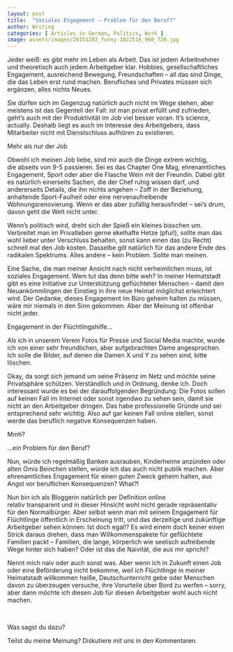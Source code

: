 ```yaml
---
layout: post
title:  "Soziales Engagement – Problem für den Beruf?"
author: Writing
categories: [ Articles in German, Politics, Work ]
image: assets/images/20151202_funny-1022516_960_720.jpg
---
```



Jeder weiß: es gibt mehr im Leben als Arbeit. Das ist jedem Arbeitnehmer und theoretisch auch jedem Arbeitgeber klar. Hobbies, gesellschaftliches Engagement, ausreichend Bewegung, Freundschaften – all das sind Dinge, die das Leben erst rund machen. Berufliches und Privates müssen sich ergänzen, alles nichts Neues.

Sie dürfen sich im Gegenzug natürlich auch nicht im Wege stehen, aber meistens ist das Gegenteil der Fall: ist man privat erfüllt und zufrieden, geht’s auch mit der Produktivität im Job viel besser voran. It’s science, actually. Deshalb liegt es auch im Interesse des Arbeitgebers, dass Mitarbeiter nicht mit Dienstschluss aufhören zu existieren.

Mehr als nur der Job

Obwohl ich meinen Job liebe, sind mir auch die Dinge extrem wichtig, die abseits von 9-5 passieren. Sei es das Chapter One Mag, ehrenamtliches Engagement, Sport oder aber die Flasche Wein mit der Freundin. Dabei gibt es natürlich einerseits Sachen, die der Chef ruhig wissen darf, und andererseits Details, die ihn nichts angehen – Zoff in der Beziehung, anhaltende Sport-Faulheit oder eine nervenaufreibende Wohnungsrenovierung. Wenn er das aber zufällig herausfindet – sei’s drum, davon geht die Welt nicht unter.

Wenn’s politisch wird, dreht sich der Spieß ein kleines bisschen um. Verbreitet man im Privatleben gerne ekelhafte Hetze (pfui!), sollte man das wohl lieber unter Verschluss behalten, sonst kann einen das (zu Recht) schnell mal den Job kosten. Dasselbe gilt natürlich für das andere Ende des radikalen Spektrums. Alles andere – kein Problem. Sollte man meinen.

Eine Sache, die man meiner Ansicht nach nicht verheimlichen muss, ist soziales Engagement. Wem tut das denn bitte weh? In meiner Heimatstadt gibt es eine Initiative zur Unterstützung geflüchteter Menschen – damit den Neuankömmlingen der Einstieg in ihre neue Heimat möglichst erleichtert wird. Der Gedanke, dieses Engagement im Büro geheim halten zu müssen, wäre mir niemals in den Sinn gekommen. Aber der Meinung ist offenbar nicht jeder.

Engagement in der Flüchtlingshilfe…

Als ich in unserem Verein Fotos für Presse und Social Media machte, wurde ich von einer sehr freundlichen, aber aufgebrachten Dame angesprochen. Ich solle die Bilder, auf denen die Damen X und Y zu sehen sind, bitte löschen.

Okay, da sorgt sich jemand um seine Präsenz im Netz und möchte seine Privatsphäre schützen. Verständlich und in Ordnung, denke ich. Doch interessant wurde es bei der darauffolgenden Begründung: Die Fotos sollen auf keinen Fall im Internet oder sonst irgendwo zu sehen sein, damit sie nicht an den Arbeitgeber dringen. Das habe professionelle Gründe und sei entsprechend sehr wichtig. Also auf gar keinen Fall online stellen, sonst werde das beruflich negative Konsequenzen haben.

Mmh?

…ein Problem für den Beruf?

Nun, würde ich regelmäßig Banken ausrauben, Kinderheime anzünden oder alten Omis Beinchen stellen, würde ich das auch nicht publik machen. Aber ehrenamtliches Engagement für einen guten Zweck geheim halten, aus Angst vor beruflichen Konsequenzen? What?!

Nun bin ich als Bloggerin natürlich per Definition online relativ transparent und in dieser Hinsicht wohl nicht gerade repräsentativ für den Normalbürger. Aber selbst wenn man mit seinem Engagement für Flüchtlinge öffentlich in Erscheinung tritt, und das derzeitige und zukünftige Arbeitgeber sehen können: Ist doch egal!? Es wird einem doch keiner einen Strick daraus drehen, dass man Willkommenspakete für geflüchtete Familien packt – Familien, die lange, körperlich wie seelisch aufreibende Wege hinter sich haben? Oder ist das die Naivität, die aus mir spricht?

Nennt mich naiv oder auch sonst was. Aber wenn ich in Zukunft einen Job oder eine Beförderung nicht bekomme, weil ich Flüchtlinge in meiner Heimatstadt willkommen heiße, Deutschunterricht gebe oder Menschen davon zu überzeugen versuche, ihre Vorurteile über Bord zu werfen – sorry, aber dann möchte ich diesen Job für diesen Arbeitgeber wohl auch nicht machen.

 

Was sagst du dazu?

Teilst du meine Meinung? Diskutiere mit uns in den Kommentaren.

